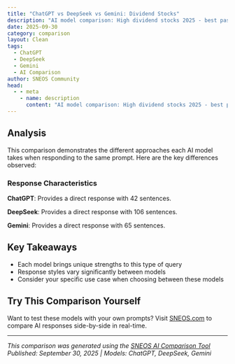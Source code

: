 ```yaml
---
title: "ChatGPT vs DeepSeek vs Gemini: Dividend Stocks"
description: "AI model comparison: High dividend stocks 2025 - best passive income investments..."
date: 2025-09-30
category: comparison
layout: Clean
tags:
  - ChatGPT
  - DeepSeek
  - Gemini
  - AI Comparison
author: SNEOS Community
head:
  - - meta
    - name: description
      content: "AI model comparison: High dividend stocks 2025 - best passive income investments..."
---
```


<ChatComparison
  title="ChatGPT vs DeepSeek vs Gemini: Dividend Stocks"
  prompt="High dividend stocks 2025 - best passive income investments"
  :responses='{
    "ChatGPT": "Investing in high dividend stocks can be an excellent way to generate passive income. For 2025, here are some key points and suggestions to consider when looking for the best high dividend stocks and passive income investments:\n\n### What to Look For in High Dividend Stocks\n1. **Dividend Yield:** A higher yield means more income, but extremely high yields can sometimes indicate risk.\n2. **Dividend Growth:** Companies that consistently increase dividends over time are preferable.\n3. **Payout Ratio:** This shows the percentage of earnings paid out as dividends. A sustainable payout ratio is typically under 70%.\n4. **Financial Health:** Look for companies with strong balance sheets and stable earnings.\n5. **Industry Stability:** Utilities, consumer staples, real estate investment trusts (REITs), and telecommunications often provide steady dividends.\n\n### Top High Dividend Stocks to Consider for 2025\n(Note: Always perform your own research or consult a financial advisor.)\n\n1. **AT\u0026T Inc. (T)**\n   - Sector: Telecommunications\n   - Dividend Yield: Around 6-7%\n   - Notes: High yield and steady telecom demand, though consider company-specific risks.\n\n2. **Pfizer Inc. (PFE)**\n   - Sector: Healthcare\n   - Dividend Yield: ~3.5-4%\n   - Notes: Strong pharma pipeline and consistent dividends.\n\n3. **Real Estate Investment Trusts (REITs)**\n   - Examples: Realty Income Corporation (O), Vanguard Real Estate ETF (VNQ)\n   - Dividend Yield: Typically 4-6%\n   - Notes: REITs must pay out most profit as dividends, resulting in attractive yields.\n\n4. **Exxon Mobil Corporation (XOM)**\n   - Sector: Energy\n   - Dividend Yield: ~3-4%\n   - Notes: Stable dividends backed by cash flow from oil \u0026 gas.\n\n5. **Johnson \u0026 Johnson (JNJ)**\n   - Sector: Healthcare\n   - Dividend Yield: ~2.5-3%\n   - Notes: Dividend aristocrat with steady growth.\n\n6. **Procter \u0026 Gamble (PG)**\n   - Sector: Consumer Staples\n   - Dividend Yield: ~2.5-3%\n   - Notes: Strong brand portfolio with reliable dividends.\n\n### Dividend ETFs for Diversification\n- **Vanguard High Dividend Yield ETF (VYM)**\n- **Schwab U.S. Dividend Equity ETF (SCHD)**\n- **iShares Select Dividend ETF (DVY)**\n\nThese ETFs offer diversified exposure to multiple dividend-paying stocks and can reduce company-specific risk.\n\n### Other Passive Income Investments\n- **Preferred Stocks:** Often higher dividend yields than common stocks.\n- **Bonds or Bond ETFs:** Provide fixed income but generally lower yields.\n- **Dividend Growth Stocks:** Lower yield but with growth potential and increasing dividends.\n- **Business Development Companies (BDCs):** Higher yields but higher risk.\n\n### Final Tips\n- Diversify your dividend portfolio across sectors.\n- Reinvest dividends to compound growth.\n- Monitor payout ratios and company performance regularly.\n- Consider tax implications of dividend income in your jurisdiction.\n\nIf you\u0027d like, I can provide a tailored list based on your investment amount, risk tolerance, and goals.",
    "DeepSeek": "Of course. This is an excellent question for investors looking ahead. Predicting the \u0022best\u0022 stocks for 2025 involves analyzing current trends, company fundamentals, and economic forecasts.\n\nHere is a comprehensive guide to high-dividend stocks for 2025, focusing on building durable passive income.\n\n### **Important Disclaimer: First, The Foundation**\n\n*   **Not Financial Advice:** This is for educational and informational purposes only. You must conduct your own research or consult a financial advisor before investing.\n*   **Total Return is Key:** Don\u0027t chase yield blindly. A very high yield can be a sign of distress (a \u0022dividend trap\u0022). The best investments offer a combination of a solid yield and the potential for stock price appreciation (**Total Return = Dividend Income \u002B Capital Gains**).\n*   **Dividend Safety Matters:** Can the company afford to keep paying and growing its dividend? We look at metrics like **payout ratio** (dividends per share / earnings per share) and **free cash flow**.\n\n---\n\n### **Top Sectors \u0026 Themes for 2025 High-Dividend Stocks**\n\nHere are the sectors and investment themes that are well-positioned for 2025, with specific company examples (as of late 2023/early 2024).\n\n#### **1. The \u0022Steady Eddies\u0022: Blue-Chip Dividend Aristocrats \u0026 Kings**\n\nThese companies have a proven track record of raising dividends for 25\u002B years (Aristocrats) or 50\u002B years (Kings). They are typically resilient during economic downturns.\n\n*   **Johnson \u0026 Johnson (JNJ):**\n    *   **Sector:** Healthcare.\n    *   **Thesis:** A massive, diversified healthcare giant with pharmaceuticals, medtech, and consumer health. Healthcare is defensive (people need medicine regardless of the economy). Its AAA credit rating is a sign of supreme financial health.\n    *   **Key Metric:** Over 60 consecutive years of dividend increases.\n\n*   **Procter \u0026 Gamble (PG):**\n    *   **Sector:** Consumer Staples.\n    *   **Thesis:** Sells essential everyday products (Tide, Pampers, Gillette). Demand is incredibly stable, providing reliable cash flow to fund dividends.\n    *   **Key Metric:** Over 65 consecutive years of dividend increases.\n\n*   **3M (MMM):**\n    *   **Sector:** Industrial Conglomerate.\n    *   **Thesis:** While facing some legal headwinds, 3M is a classic dividend king with a massive global footprint. Its high yield is attractive, but investors should monitor its liability management.\n    *   **Key Metric:** Over 60 consecutive years of dividend increases; very high yield.\n\n#### **2. The Cash Flow Machines: Energy Infrastructure (MLPs \u0026 Midstream)**\n\nThese companies operate the \u0022toll roads\u0022 of the energy sector\u2014pipelines and storage facilities. They are not as sensitive to oil prices as producers because they get paid based on volume.\n\n*   **Enterprise Products Partners (EPD):**\n    *   **Sector:** Energy Midstream (MLP).\n    *   **Thesis:** One of the largest and most respected midstream players. It has a stellar balance sheet and generates enormous, stable cash flow. It has consistently raised its distribution for over 25 years.\n    *   **Key Metric:** High distribution coverage ratio (pays out less cash than it earns).\n\n*   **Energy Transfer (ET):**\n    *   **Sector:** Energy Midstream (MLP).\n    *   **Thesis:** A giant in the pipeline network with a very high yield. The company has been focused on debt reduction and has significant growth projects coming online.\n    *   **Note:** MLPs issue a K-1 tax form, which can be more complex than the 1099 form from regular stocks.\n\n#### **3. The Interest Rate Beneficiaries: Financials \u0026 Insurance**\n\nWith interest rates expected to remain \u0022higher for longer\u0022 into 2025, these companies earn more on their cash and investments.\n\n*   **JPMorgan Chase (JPM):**\n    *   **Sector:** Financials (Banking).\n    *   **Thesis:** The premier U.S. bank. It benefits from higher net interest income, has a strong balance sheet, and consistently buys back stock and pays a growing dividend.\n    *   **Key Metric:** Strong capital levels and a reasonable payout ratio.\n\n*   **Prudential Financial (PRU):**\n    *   **Sector:** Insurance.\n    *   **Thesis:** As a life insurer and asset manager, Prudential earns more on its massive investment portfolio when interest rates are high. This supports a very attractive dividend yield.\n    *   **Key Metric:** Look for growth in book value and earnings.\n\n#### **4. The Real Estate Play: REITs (Real Estate Investment Trusts)**\n\nREITs are required by law to pay out at least 90% of taxable income as dividends. Focus on sectors with strong underlying demand.\n\n*   **Realty Income (O):**\n    *   **Sector:** REIT (Retail).\n    *   **Thesis:** The \u0022Monthly Dividend Company.\u0022 It owns single-tenant, net-lease properties leased to high-quality tenants (e.g., Walgreens, Dollar General). Its leases often have built-in rent escalators, providing inflation-protected income.\n    *   **Key Metric:** AFFO (Adjusted Funds From Operations) payout ratio.\n\n*   **Prologis (PLD):**\n    *   **Sector:** REIT (Industrial/Logistics).\n    *   **Thesis:** The global leader in logistics real estate. It owns warehouses and distribution centers that are critical for e-commerce. Demand remains robust.\n    *   **Key Metric:** High occupancy rates and rental growth.\n\n---\n\n### **How to Build Your Passive Income Portfolio for 2025**\n\nInstead of just picking individual stocks, consider this layered approach for diversification and risk management.\n\n#### **Layer 1: The Core - Diversified ETFs and Funds**\nThis is the easiest and safest way to start. You get instant diversification across dozens or hundreds of high-dividend stocks.\n\n*   **Vanguard High Dividend Yield ETF (VYM):** Tracks a broad index of U.S. companies with higher-than-average dividend yields. Low cost and diversified.\n*   **Schwab U.S. Dividend Equity ETF (SCHD):** A very popular ETF that tracks the Dow Jones U.S. Dividend 100 Index. It has a focus on quality, screening for companies with strong fundamentals and a history of dividend payments.\n*   **iShares Select Dividend ETF (DVY):** Another strong option focusing on high-dividend U.S. stocks.\n\n#### **Layer 2: The Satellite - Strategic Sector ETFs**\nUse these to overweight sectors you believe in for 2025.\n\n*   **Energy Select Sector SPDR Fund (XLE):** For broad exposure to the energy sector, including Chevron and ExxonMobil.\n*   **Real Estate Select Sector SPDR Fund (XLRE):** For broad exposure to real estate via REITs.\n\n#### **Layer 3: The Tactical - Individual Stocks**\nOnce you have a core foundation, you can add individual stocks from the list above to tilt your portfolio towards your highest-conviction ideas or to slightly boost your overall yield.\n\n---\n\n### **Key Metrics to Research for ANY High-Dividend Stock**\n\nBefore you buy any stock for 2025, check these metrics:\n\n1.  **Dividend Yield:** (Annual Dividend / Share Price). Is it sustainable, or is it a trap?\n2.  **Payout Ratio:** (Dividends / Earnings). For most stocks, look for below 60-70%. For REITs, use **AFFO Payout Ratio** (should be under 90% for safety).\n3.  **Debt-to-Equity (D/E) Ratio:** How leveraged is the company? Lower is generally safer.\n4.  **Dividend Growth History:** A long track record of annual increases is a very positive sign.\n5.  **Free Cash Flow:** The lifeblood of dividend payments. Is the company generating enough cash to cover the dividend and reinvest in the business?\n\n### **Final Outlook for 2025**\n\nThe landscape for 2025 looks favorable for income investors. A potential \u0022higher for longer\u0022 interest rate environment and a possible economic slowdown should continue to make reliable, income-generating assets attractive. By focusing on **quality, diversification, and dividend safety**, you can build a portfolio designed to generate passive income not just in 2025, but for many years to come.\n\n**Start your research today, and always invest with a long-term perspective.**",
    "Gemini": "Okay, let\u0027s talk about high-dividend stocks for potential passive income in 2025.  It\u0027s important to remember that **I cannot give financial advice.**  This is for informational purposes only, and you should do your own thorough research and consult with a qualified financial advisor before making any investment decisions.  Dividend investing involves risks, and past performance is not indicative of future results.\n\n**Key Considerations for High-Dividend Stocks (General Principles):**\n\n*   **Dividend Yield vs. Dividend Safety:** A high dividend yield can be tempting, but it\u0027s crucial to ensure the company can sustain those payouts. A very high yield *could* signal that the market believes the dividend is at risk of being cut.\n*   **Payout Ratio:**  This is the percentage of a company\u0027s earnings paid out as dividends. A high payout ratio (e.g., above 80% or 90%) might indicate the company has limited room to grow the dividend or invest in its business.\n*   **Financial Health:** Look for companies with strong balance sheets (low debt, healthy cash flow) and consistent profitability.\n*   **Industry Outlook:** Consider the industry the company operates in. Is it growing, stable, or declining? Companies in declining industries may struggle to maintain their dividends.\n*   **Dividend Growth History:** A history of increasing dividends is a positive sign. Look for companies that have consistently raised their dividends over time (dividend aristocrats or dividend kings).\n*   **Diversification:**  Don\u0027t put all your eggs in one basket. Diversify your dividend stock portfolio across different sectors and industries to reduce risk.\n*   **Tax Implications:** Dividends are generally taxable, so consider the tax implications of your investment strategy.  Consult with a tax professional.\n\n**Sectors and Types of Companies Often Associated with High Dividends (for research purposes, not recommendations):**\n\n*   **Real Estate Investment Trusts (REITs):** REITs are required to distribute a large portion of their taxable income to shareholders as dividends, making them a popular choice for income investors.  However, they can be sensitive to interest rate changes.\n*   **Utilities:**  Utilities (e.g., electric, gas, water) are often considered stable and reliable dividend payers because they provide essential services.\n*   **Energy Companies:** Some energy companies, particularly those in the midstream (pipeline) sector, pay high dividends. However, the energy sector can be volatile.\n*   **Financial Companies:**  Some banks and insurance companies pay attractive dividends.\n*   **Telecommunications:**  Telecom companies often generate steady cash flow and pay dividends.\n*   **Consumer Staples:** Companies that sell essential goods (e.g., food, household products) tend to be more resilient during economic downturns.\n*   **Master Limited Partnerships (MLPs):**  Primarily in the energy sector (pipelines, storage), MLPs pass through income to investors.  They have complex tax implications (K-1 forms).\n\n**Finding Potential High-Dividend Stocks for 2025 (Research Steps - Not Recommendations):**\n\n1.  **Use Stock Screeners:** Reputable financial websites (e.g., Yahoo Finance, Google Finance, Finviz, Bloomberg) offer stock screeners that allow you to filter stocks based on dividend yield, payout ratio, market capitalization, and other financial metrics.\n2.  **Research Dividend Aristocrats/Kings:**  These are companies that have increased their dividends for at least 25 or 50 consecutive years, respectively.  This doesn\u0027t guarantee future performance, but it indicates a strong commitment to dividend payments.\n3.  **Analyze Company Financials:**  Once you\u0027ve identified some potential candidates, carefully review their financial statements (balance sheets, income statements, cash flow statements) to assess their financial health and ability to sustain their dividends.\n4.  **Read Analyst Reports:**  Analysts who follow these companies often provide valuable insights into their prospects.\n5.  **Stay Informed:**  Keep up-to-date on company news, industry trends, and economic developments that could affect dividend payments.\n\n**Example of a screening search (for educational purposes, not a recommendation):**\n\n*   On a stock screener, you might search for:\n    *   Dividend yield:  Greater than 3% (adjust this based on your risk tolerance)\n    *   Payout ratio:  Less than 70% (to ensure the dividend is sustainable)\n    *   Market capitalization:  Greater than $5 billion (to focus on larger, more established companies)\n    *   Positive Earnings Growth (over the last year)\n\n**Warning:**  Avoid \u0022yield traps.\u0022  A yield trap is a stock with a high dividend yield that is unsustainable.  The company\u0027s financial condition is deteriorating, and the dividend is likely to be cut, causing the stock price to plummet.\n\n**Important Considerations for 2025:**\n\n*   **Interest Rate Environment:** Interest rates significantly impact dividend stocks, especially REITs and utilities. Higher rates can make bonds more attractive, potentially reducing demand for dividend stocks. The Federal Reserve\u0027s policies will be crucial.\n*   **Inflation:** Inflation can erode the purchasing power of dividends. Companies need to be able to pass on rising costs to consumers to maintain profitability and dividend payouts.\n*   **Economic Growth:** A strong economy generally supports corporate profits and dividend growth. However, a recession could lead to dividend cuts.\n*   **Geopolitical Risks:** Global events can impact markets and individual companies.\n\n**Disclaimer:** *I am an AI chatbot and cannot provide financial advice. This information is for educational purposes only. Investing in stocks involves risks, including the potential loss of principal. Always conduct thorough research and consult with a qualified financial advisor before making any investment decisions.*\n\nIn summary, finding the \u0022best\u0022 high-dividend stocks for 2025 requires careful research, analysis, and consideration of your individual investment goals and risk tolerance. Good luck with your research!\n"
  }'
  published-date="22:46"
/>

## Analysis

This comparison demonstrates the different approaches each AI model takes when responding to the same prompt. Here are the key differences observed:

### Response Characteristics

**ChatGPT**: Provides a direct response with 42 sentences. 

**DeepSeek**: Provides a direct response with 106 sentences. 

**Gemini**: Provides a direct response with 65 sentences. 

## Key Takeaways

- Each model brings unique strengths to this type of query
- Response styles vary significantly between models
- Consider your specific use case when choosing between these models

## Try This Comparison Yourself

Want to test these models with your own prompts? Visit [SNEOS.com](https://sneos.com) to compare AI responses side-by-side in real-time.

---

*This comparison was generated using the [SNEOS AI Comparison Tool](https://sneos.com)*
*Published: September 30, 2025 | Models: ChatGPT, DeepSeek, Gemini*
